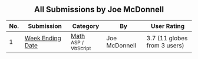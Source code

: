 ﻿<div align="center">

## All Submissions by Joe McDonnell

</div>

No.  | Submission | Category | By   | User Rating
---- | ---------- | -------- | ---- | -----------
1 | [Week Ending Date<br />](https://github.com/Planet-Source-Code/joe-mcdonnell-week-ending-date__4-6690) | [Math<br /><sup>ASP / VbScript</sup>](../ByCategory/math__4-12.md) | Joe McDonnell | 3.7 (11 globes from 3 users)
